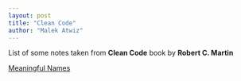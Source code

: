```yaml
---
layout: post
title: "Clean Code"
author: "Malek Atwiz"
---
```


List of some notes taken from **Clean Code** book by **Robert C. Martin**

[Meaningful Names](2019-07-16-meaningful-names.md)